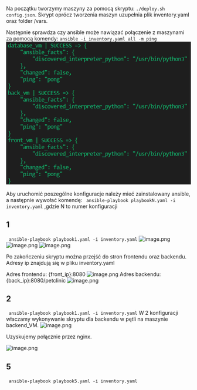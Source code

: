 Na początku tworzymy maszyny za pomocą skryptu: ```./deploy.sh config.json```. Skrypt oprócz tworzenia maszyn uzupełnia plik inventory.yaml oraz folder /vars.

Następnie sprawdza czy ansible może nawiązać połączenie z maszynami za pomocą komendy: ```ansible -i inventory.yaml all -m ping```
![image.png](photos/lab2_3.png)



Aby uruchomić poszególne konfiguracje należy mieć zainstalowany ansible, a następnie wywołać komendę:
``` ansible-playbook playbookN.yaml -i inventory.yaml```
,gdzie N to numer konfiguracji

## 1
``` ansible-playbook playbook1.yaml -i inventory.yaml```
![image.png](photos/lab2_6.png)
![image.png](photos/lab2_7.png)
![image.png](photos/lab2_8.png)

Po zakończeniu skryptu można przejść do stron frontendu oraz backendu. Adresy ip znajdują się w pliku inventory.yaml

Adres frontendu: {front_ip}:8080
![image.png](photos/lab2_1.png)
Adres backendu: {back_ip}:8080/petclinic
![image.png](photos/lab2_9.png)

## 2
``` ansible-playbook playbook1.yaml -i inventory.yaml```
W 2 konfiguracji właczamy wykonywanie skryptu dla backendu w pętli na maszynie backend_VM.
![image.png](photos/lab2_5.png)

Uzyskujemy połącznie przez nginx.


![image.png](photos/lab2_2.png)

## 5
``` ansible-playbook playbook5.yaml -i inventory.yaml```